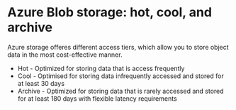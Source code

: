 # Azure Blob storage: hot, cool, and archive

Azure storage offeres different access tiers, which allow you to store object data in the most cost-effective manner. 

* Hot - Optimized for storing data that is access frequently
* Cool - Optimised for storing data infrequently accessed and stored for at least 30 days
* Archive - Optimized for storing data that is rarely accessed and stored for at least 180 days with flexible latency requirements



